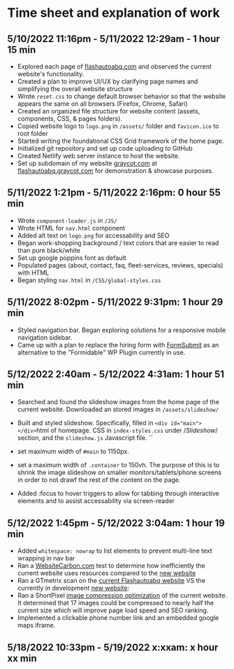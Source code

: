 # Time sheet and explanation of work

## **5/10/2022 11:16pm - 5/11/2022 12:29am - 1 hour 15 min**

- Explored each page of [flashautoabq.com](https://flashautoabq.com) and observed the current website's functionality.
- Created a plan to improve UI/UX by clarifying page names and simplifying the overall website structure
- Wrote `reset.css` to change default browser behavior so that the website appears the same on all browsers (Firefox, Chrome, Safari)
- Created an organized file structure for website content (assets, components, CSS, & pages folders).
- Copied website logo to `logo.png` in `/assets/` folder and `favicon.ico` to root folder
- Started writing the foundational CSS Grid framework of the home page.
- Initialized git repository and set up code uploading to GitHub
- Created Netlify web server instance to host the website.
- Set up subdomain of my website [graycot.com](https://graycot.com/) at [flashautoabq.graycot.com](https://flashautoabq.graycot.com/) for demonstration & showcase purposes.

## **5/11/2022 1:21pm - 5/11/2022 2:16pm: 0 hour 55 min**

- Wrote `component-loader.js` in `/JS/`
- Wrote HTML for `nav.html` component
- Added alt text on `logo.png` for accessability and SEO
- Began work-shopping background / text colors that are easier to read than pure black/white
- Set up google poppins font as default
- Populated pages (about, contact, faq, fleet-services, reviews, specials) with HTML
- Began styling `nav.html` in `/CSS/global-styles.css`

## **5/11/2022 8:02pm - 5/11/2022 9:31pm: 1 hour 29 min**

- Styled navigation bar. Began exploring solutions for a responsive mobile navigation sidebar.
- Came up with a plan to replace the hiring form with [FormSubmit](https://formsubmit.co/) as an alternative to the "Formidable" WP Plugin currently in use.

## **5/12/2022 2:40am - 5/12/2022 4:31am: 1 hour 51 min**

- Searched and found the slideshow images from the home page of the current website. Downloaded an stored images in `/assets/slideshow/`

- Built and styled slideshow. Specifically, filled in ```<div id="main"></div>```html of homepage. CSS in `index-styles.css` under /*Slideshow*/ section, and the `slideshow.js` Javascript file. ``
- set maximum width of `#main` to 1150px.
- set a maximum width of `.container` to 150vh. The purpose of this is to shrink the image slideshow on smaller monitors/tablets/phone screens in order to not drawf the rest of the content on the page.
- Added :focus to hover triggers to allow for tabbing through interactive elements and to assist accessability via screen-reader

## **5/12/2022 1:45pm - 5/12/2022 3:04am: 1 hour 19 min**

- Added `whitespace: nowrap` to list elements to prevent multi-line text wrapping in nav bar
- Ran a [WebsiteCarbon.com](https://www.websitecarbon.com/website/flashautoabq-com/) test to determine how inefficiently the current website uses resources compared to the [new website](https://www.websitecarbon.com/website/flashautoabq-graycot-com/)
- Ran a GTmetrix scan on the [current Flashautoabq website](https://gtmetrix.com/reports/flashautoabq.com/0oBYjnfo/) VS the currently in development [new website](https://gtmetrix.com/reports/flashautoabq.graycot.com/yx3otuof/):
- Ran a ShortPixel [image compression optimization](https://shortpixel.com/image-compression-test/#cruncher) of the current website. It determined that 17 images could be compressed to nearly half the current size which will improve page load speed and SEO ranking.
- Implemented a clickable phone number link and an embedded google maps iframe.

## **5/18/2022 10:33pm - 5/19/2022 x:xxam: x hour xx min**
